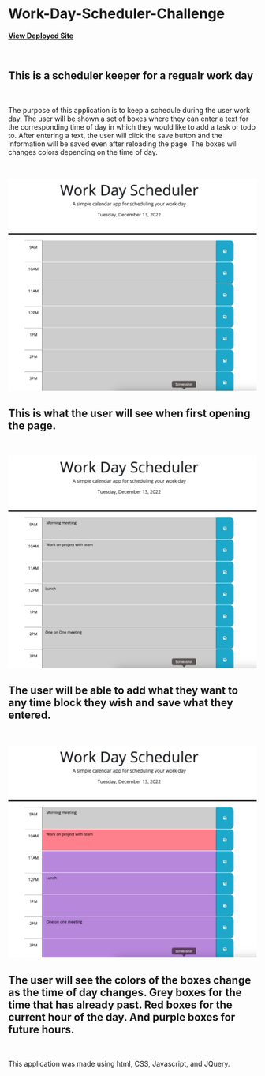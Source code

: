 # Work-Day-Scheduler-Challenge

**[View Deployed Site](https://joshf2797.github.io/Work-Day-Scheduler-Challenge/)**

<br>

## This is a scheduler keeper for a regualr work day

<br>

The purpose of this application is to keep a schedule during the user work day. The user will be shown a set of boxes where they can enter a text for the corresponding time of day in which they would like to add a task or todo to. After entering a text, the user will click the save button and the information will be saved even after reloading the page. The boxes will changes colors depending on the time of day.

<br>

![Opening Page](assets/images/opening.png)

## This is what the user will see when first opening the page.

<br>

![Opening Page](assets/images/add%20events.png)

## The user will be able to add what they want to any time block they wish and save what they entered.

<br>

![Opening Page](assets/images/change%20of%20color.png)

## The user will see the colors of the boxes change as the time of day changes. Grey boxes for the time that has already past. Red boxes for the current hour of the day. And purple boxes for future hours.

<br>

This application was made using html, CSS, Javascript, and JQuery.
